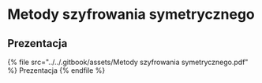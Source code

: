 # Metody szyfrowania symetrycznego

## Prezentacja

{% file src="../../.gitbook/assets/Metody szyfrowania symetrycznego.pdf" %}
Prezentacja
{% endfile %}

